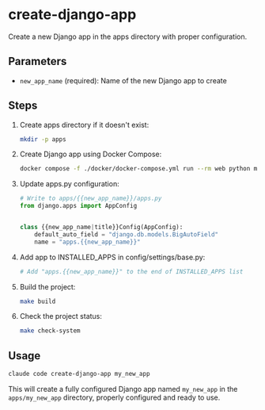 # create-django-app

Create a new Django app in the apps directory with proper configuration.

## Parameters

- `new_app_name` (required): Name of the new Django app to create

## Steps

1. Create apps directory if it doesn't exist:
   ```bash
   mkdir -p apps
   ```

2. Create Django app using Docker Compose:
   ```bash
   docker compose -f ./docker/docker-compose.yml run --rm web python manage.py startapp {{new_app_name}} apps/{{new_app_name}}
   ```

3. Update apps.py configuration:
   ```python
   # Write to apps/{{new_app_name}}/apps.py
   from django.apps import AppConfig


   class {{new_app_name|title}}Config(AppConfig):
       default_auto_field = "django.db.models.BigAutoField"
       name = "apps.{{new_app_name}}"
   ```

4. Add app to INSTALLED_APPS in config/settings/base.py:
   ```python
   # Add "apps.{{new_app_name}}" to the end of INSTALLED_APPS list
   ```

5. Build the project:
   ```bash
   make build
   ```

6. Check the project status:
   ```bash
   make check-system
   ```

## Usage

```bash
claude code create-django-app my_new_app
```

This will create a fully configured Django app named `my_new_app` in the `apps/my_new_app` directory, properly configured and ready to use.